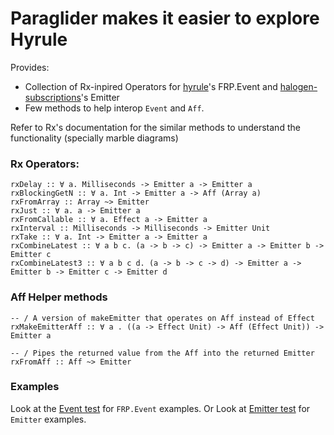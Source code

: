 # Paraglider makes it easier to explore Hyrule

Provides:
* Collection of Rx-inpired Operators for [hyrule](https://github.com/mikesol/purescript-hyrule)'s FRP.Event and [halogen-subscriptions](https://github.com/purescript-halogen/purescript-halogen-subscriptions)'s Emitter
* Few methods to help interop `Event` and `Aff`.

Refer to Rx's documentation for the similar methods to understand the functionality (specially marble diagrams) 

### Rx Operators:
```
rxDelay :: ∀ a. Milliseconds -> Emitter a -> Emitter a
rxBlockingGetN :: ∀ a. Int -> Emitter a -> Aff (Array a)
rxFromArray :: Array ~> Emitter
rxJust :: ∀ a. a -> Emitter a
rxFromCallable :: ∀ a. Effect a -> Emitter a
rxInterval :: Milliseconds -> Milliseconds -> Emitter Unit
rxTake :: ∀ a. Int -> Emitter a -> Emitter a
rxCombineLatest :: ∀ a b c. (a -> b -> c) -> Emitter a -> Emitter b -> Emitter c
rxCombineLatest3 :: ∀ a b c d. (a -> b -> c -> d) -> Emitter a -> Emitter b -> Emitter c -> Emitter d
```

### Aff Helper methods
```
-- / A version of makeEmitter that operates on Aff instead of Effect
rxMakeEmitterAff :: ∀ a . ((a -> Effect Unit) -> Aff (Effect Unit)) -> Emitter a

-- / Pipes the returned value from the Aff into the returned Emitter
rxFromAff :: Aff ~> Emitter
```

### Examples
Look at the [Event test](https://github.com/xvaldetaro/purescript-hyrule-paraglider/blob/main/test/Main.purs) for `FRP.Event` examples.
Or Look at [Emitter test](https://github.com/xvaldetaro/purescript-hyrule-paraglider/blob/main/test/HaloSubTest.purs) for `Emitter` examples.
